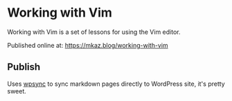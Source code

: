 
# Working with Vim

Working with Vim is a set of lessons for using the Vim editor.

Published online at: https://mkaz.blog/working-with-vim

## Publish

Uses [wpsync] to sync markdown pages directly to WordPress site, it's pretty sweet.


[wpsync]: https://github.com/mkaz/wpsync

